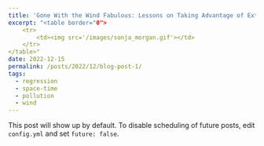 ```yaml
---
title: 'Gone With the Wind Fabulous: Lessons on Taking Advantage of External Forces in Life and Statistical Modeling'
excerpt: "<table border="0"> 
	<tr> 
		<td><img src='/images/sonja_morgan.gif'></td> 
	</tr> 
</table>"
date: 2022-12-15
permalink: /posts/2022/12/blog-post-1/
tags:
  - regression
  - space-time
  - pollution
  - wind
---
```


This post will show up by default. To disable scheduling of future posts, edit `config.yml` and set `future: false`. 
